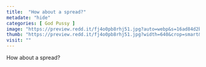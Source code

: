 ```yaml
---
title:  "How about a spread?"
metadate: "hide"
categories: [ God Pussy ]
image: "https://preview.redd.it/fj4o0pb8rhj51.jpg?auto=webp&s=16ad84d2b0d31badc627707c316abca1ab929916"
thumb: "https://preview.redd.it/fj4o0pb8rhj51.jpg?width=640&crop=smart&auto=webp&s=2c8933803d5d2de05f68cc4d021fa56f1d0d98b4"
visit: ""
---
```

How about a spread?
